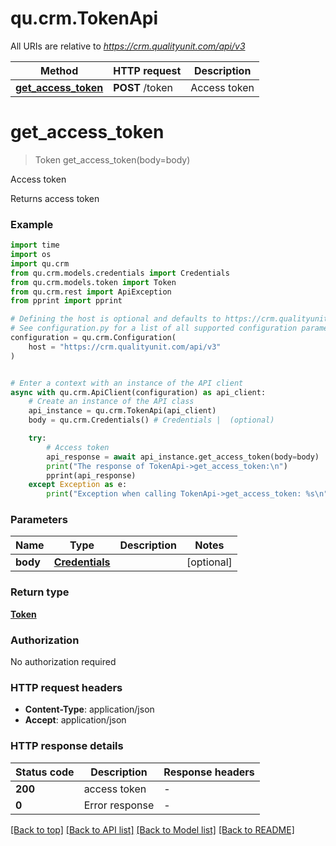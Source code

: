 # qu.crm.TokenApi

All URIs are relative to *https://crm.qualityunit.com/api/v3*

Method | HTTP request | Description
------------- | ------------- | -------------
[**get_access_token**](TokenApi.md#get_access_token) | **POST** /token | Access token


# **get_access_token**
> Token get_access_token(body=body)

Access token

Returns access token

### Example

```python
import time
import os
import qu.crm
from qu.crm.models.credentials import Credentials
from qu.crm.models.token import Token
from qu.crm.rest import ApiException
from pprint import pprint

# Defining the host is optional and defaults to https://crm.qualityunit.com/api/v3
# See configuration.py for a list of all supported configuration parameters.
configuration = qu.crm.Configuration(
    host = "https://crm.qualityunit.com/api/v3"
)


# Enter a context with an instance of the API client
async with qu.crm.ApiClient(configuration) as api_client:
    # Create an instance of the API class
    api_instance = qu.crm.TokenApi(api_client)
    body = qu.crm.Credentials() # Credentials |  (optional)

    try:
        # Access token
        api_response = await api_instance.get_access_token(body=body)
        print("The response of TokenApi->get_access_token:\n")
        pprint(api_response)
    except Exception as e:
        print("Exception when calling TokenApi->get_access_token: %s\n" % e)
```


### Parameters

Name | Type | Description  | Notes
------------- | ------------- | ------------- | -------------
 **body** | [**Credentials**](Credentials.md)|  | [optional] 

### Return type

[**Token**](Token.md)

### Authorization

No authorization required

### HTTP request headers

 - **Content-Type**: application/json
 - **Accept**: application/json

### HTTP response details
| Status code | Description | Response headers |
|-------------|-------------|------------------|
**200** | access token |  -  |
**0** | Error response |  -  |

[[Back to top]](#) [[Back to API list]](../README.md#documentation-for-api-endpoints) [[Back to Model list]](../README.md#documentation-for-models) [[Back to README]](../README.md)

